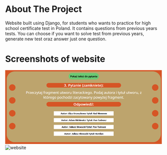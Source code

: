 # About The Project
Website built using Django, for students who wants to practice for high school certificate test in Poland.
It contains questions from previous years tests. You can choose if you want to solve test from previous years, generate new test oraz answer just one question.

# Screenshots of website
![Screenshot](screenshot1.png)
![website](screenshot.png?raw=true "website")
